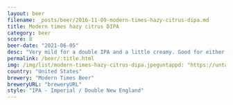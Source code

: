 ```yaml
---
layout: beer
filename: _posts/beer/2016-11-09-modern-times-hazy-citrus-dipa.md
title: Modern times hazy citrus DIPA
category: beer
score: 8
beer-date: "2021-06-05"
desc: "Very mild for a double IPA and a little creamy. Good for either smashing or sipping"
permalink: /beer/:title.html
img: /img/list/modern-times-hazy-citrus-dipa.jpeguntappd: "https://untappd.com/b/modern-times-beer-alien-radio/3636607"
country: "United States"
brewery: "Modern Times Beer"
breweryURL: "breweryURL"
style: "IPA - Imperial / Double New England"
---
```

